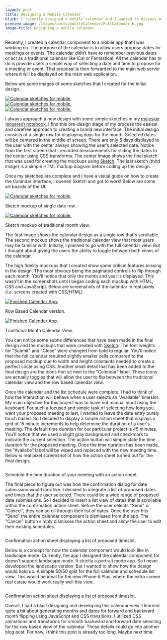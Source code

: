 ```yaml
---
layout: post
title: Designing a Mobile Calendar
blurb: I recently designed a mobile calendar and I wanted to discuss my thought process for my final design.
preview-image: /images/posts/mobileCalendar/FullCalendar_6.jpg
image-title: Designing a mobile calendar
---
```


Recently, I created a calendar component to a mobile app that I was working on. The purpose of the calendar is to allow users propose dates for meetings or events. The calendar didn’t have to remember previous dates or act as a traditional calendar like iCal or Fantastical.  All the calendar has to do is provide users a simple way of selecting a date and time to propose for a meeting or event.  That proposal is then forwarded to the main web server where it will be displayed on the main web application.

Below are some images of some sketches that I created for the initial design.

<div class="col3-img-container">
  <div class="col3-img">
    <a href="/images/posts/mobileCalendar/sketch_row_square.jpg" data-imagelightbox="b"><img src="/images/posts/mobileCalendar/sketch_row_square.jpg" title="Calendar sketches for mobile." alt="Calendar sketches for mobile."/></a>
  </div>

   <div class="col3-img">
    <a href="/images/posts/mobileCalendar/sketch_mock_cal.jpg" data-imagelightbox="b"><img src="/images/posts/mobileCalendar/sketch_mock_cal.jpg" title="Calendar sketches for mobile." alt="Calendar sketches for mobile."></a>
  </div>

  <div class="col3-img">
    <a href="/images/posts/mobileCalendar/sketch_markup_diagram.jpg" data-imagelightbox="b"><img src="/images/posts/mobileCalendar/sketch_markup_diagram.jpg" title="Calendar sketches for mobile." alt="Calendar sketches for mobile."/></a>
  </div>
</div>

I always approach a new design with some simple sketches in my [moleskin (squared) notebook](http://www.moleskine.com/us/collections/model/product/squared-notebook-pocket).  I find this pre-design stage of my process the easiest and carefree approach to creating a brand new interface.  The initial design consists of a single row for displaying days for the month.  Selected dates will be centered in the middle of screen. There are only 5 days displayed to the user with the center always showing the user’s selected date. Notice from the first screen that I recorded measurements for sliding the dates to the center using CSS transforms.  The center image shows the final sketch that was used for creating the mockups using [Sketch](http://bohemiancoding.com/sketch/). The last sketch (third image) is a simple HTML markup diagram before coding up the design.

Once my sketches are complete and I have a visual guide on how to create the Calendar interface, I opened Sketch and got to work!  Below are some art boards of the UI.

<div class="col2-img-container">
  <div class="col2-img">
    <a href="/images/posts/mobileCalendar/Row_Cal_Full.jpg" data-imagelightbox="b"><img src="/images/posts/mobileCalendar/Row_Cal_Thumb.png" title="Calendar sketches for mobile." alt="Calendar sketches for mobile."/></a>
    <p class="caption">Sketch mockup of single date row.</p>
  </div>
  <div class="col2-img">
    <a href="/images/posts/mobileCalendar/Full_Cal_Detail.jpg" data-imagelightbox="b"><img src="/images/posts/mobileCalendar/Full_Cal_Thumb.jpg" title="Calendar sketches for mobile." alt="Calendar sketches for mobile."/></a>
    <p class="caption">Sketch mockup of traditional month view.</p>
  </div>
</div>

The first image shows the calendar design as a single row that's scrollable.  The second mockup shows the traditional calendar view that most users may be familiar with. Initially, I planned to go with the full calendar view.  But I thought about giving the users the ability to toggle between both views of the calendar. 

The high fidelity mockups that I created show some critical features missing in the design.  The most obvious being the paginated controls to flip through each month.  You'll notice that only the month and year is displayed. This wasn't in the screenshots until I began coding each mockup with HTML, CSS and JavaScript.  Below are screenshots of the calendar in real pixels (i.e. screens created with CSS/HTML).

<div class="col2-img-container">
  <div class="col2-img">
    <a href="/images/posts/mobileCalendar/Row_Cal_Full_RP.jpg" data-imagelightbox="b"><img src="/images/posts/mobileCalendar/Row_Cal_Thumb_RP.jpg" title="Finished Calendar App." alt="Finished Calendar App."/></a>
    <p class="caption">Row Based Calendar version.</p>
  </div>
  <div class="col2-img">
    <a href="/images/posts/mobileCalendar/Cal_Trad_Detail_RP.jpg" data-imagelightbox="b"><img src="/images/posts/mobileCalendar/Cal_Trad_Thum_RP.jpg" title="Finished Calendar App." alt="Finished Calendar App."/></a>
    <p class="caption">Traditional Month Calendar View.</p>
  </div>
</div>

You can notice some subtle differences that have been made in the final design and the mockups that were created with [Sketch](http://bohemiancoding.com/sketch/).  The font weights for "Submit" and "Close" were changed from bold to regular.  You'll notice that the full calendar required slightly smaller cells compared to the proposed mockup due to width and height constaints needed to create a perfect circle using CSS.  Another small detail that has been added to the final design are the icons that sit next to the "Calendar" label.  These icons are actually toggles that will allow the user to flip between the traditional calendar view and the row based calendar view.

Once the calendar and the list schedule were complete.  I had to think of how the interaction will behave when a user selects an "Available" timeslot.  My main objective for this project was to leave out manual input using the keyboard.  For such a focused and simple task of selecting how long you want your proposed meeting to last, I wanted to leave the date entry purely touch based.  So I decided to display a simple action sheet that displays a grid of 15 minute increments to help determine the duration of a user's meeting.  The default time duration for our particular project is 45 minutes.  You'll notice that we used a slight gray background and checkmark to indicate the current selection.  The action button will simple state the time duration for the proposed meeting.  Once the time duration has been made, the "Availabe" label will be wiped and replaced with the new meeting time.  Below is real pixel screenshot of how the action sheet turned out for the final design.

<div class="post-image">
  <a href="/images/posts/mobileCalendar/schedule_modal_perspective_white.jpg" data-imagelightbox="b"><img src="/images/posts/mobileCalendar/schedule_modal_perspective.png" title="" alt=""/></a>
  <p class="caption">Schedule the time duration of your meeting with an action sheet.</p>
</div>

The final piece to figure out was how the confirmation dialog for date submission would look like.  I decided to integrate a list of proposed dates and times that the user selected.  There could be a wide range of proposed date submissions.  So I decided to insert a list view of dates that is scrollable within the confirmation action sheet.  Before the user selects "Send" or "Cancel", they can scroll through their list of dates.  Once the user hits "Send" the entire calendar component is dismissed from the app.  The "Cancel" button simply dismisses the action sheet and allow the user to edit their existing schedules.

<div class="post-image">
  <a href="/images/posts/mobileCalendar/send_request_action_sheet.jpg" data-imagelightbox="b"><img src="/images/posts/mobileCalendar/send_request_action_sheet.png" title="" alt=""/></a>
  <p class="caption">Confirmation action sheet displaying a list of proposed timeslot.</p>
</div>

Below is a concept for how the calendar component would look like in landscape mode.  Currently, the app I designed the calendar component for doesn't support landscape mode.  It strictly a portrait mode app.  So I never developed the landscape version.  But I wanted to show how the design would hold up.  A simple 50/50 split for the full calendar and schedule list view.  This would be ideal for the new iPhone 6 Plus, where the extra screen real estate would work really well this view.

<div class="post-image">
  <a href="/images/posts/mobileCalendar/landscape_iphone.png" data-imagelightbox="b"><img src="/images/posts/mobileCalendar/landscape_iphone.png" title="" alt=""/></a>
  <p class="caption">Confirmation action sheet displaying a list of proposed timeslot.</p>
</div>

Overall, I had a blast designing and developing this calendar view.  I learned quite a bit about generating months and dates for forward and backward month flipping using JavaScript and CSS transitions.  I utilized CSS animations and transforms for smooth backward and forward date selecting for the row based view of the calendar.  Those details could go into another blog post.  For now, I think this post is already too long.  Maybe next time.
